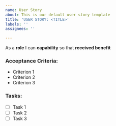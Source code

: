 ```yaml
---
name: User Story
about: This is our default user story template
title: 'USER STORY: <TITLE>'
labels: ''
assignees: ''

---
```


As a **role** I can **capability** so that **received benefit**

### Acceptance Criteria:
- Criterion 1
- Criterion 2
- Criterion 3

### Tasks:
- [ ] Task 1
- [ ] Task 2
- [ ] Task 3
